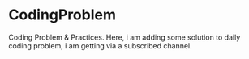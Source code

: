 # CodingProblem
Coding Problem &amp; Practices.
Here, i am adding some solution to daily coding problem, i am getting via a subscribed channel.
